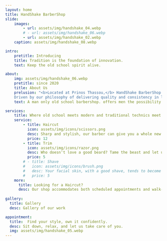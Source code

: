 ```yaml
---
layout: home
title: HandShake BarberShop
slide:
    images:
        - url: assets/img/handshake_04.webp
        # - url: assets/img/handshake_06.webp
        - url: assets/img/handshake_02.webp
    caption: assets/img/handshake_08.webp

intro:
    pretitle: Introducing
    title: Tradition is the foundation of innovation.
    text: Keep the old school spirit alive.

about:
    img: assets/img/handshake_06.webp
    pretitle: since 2020
    title: About Us
    prelusion: "<b>Located at Prinos Thassou,</b> HandShake BarberShop is a place where you can get a haircut, shave, or beard trim. 
    Driven by our philosophy of delivering quality and consistency in laid back surrounding to make effortless style, we aim to creat in hair a refreshing take on the past while anticipating the new. We are dedicated to providing the best service to our clients. We are committed to providing a unique experience for each and every client."
    text: A man only old school barbershop. offers men the possibility to have an experience that is not just a classic haircut or a shave, but the old school atmosphere

services:
    title: Where old school meets modern and traditional technics meet the latest trends.
    service:
        - title: Haircut
          icon: assets/img/icons/scissors.png
          desc: Sharp and stylish, our barber can give you a whole new look. Whether bold and futuristic, or minimal and dapper, we have just the slice for you
          price: 12
        - title: Trim
          icon: assets/img/icons/razor.png
          desc: Who doesn't love a good beard? Tame the beast and let us primp your beard to perfection. From simple trims to innovative styles, this one is truly for fellas.
          price: 5
        # - title: Shave
        #   icon: assets/img/icons/brush.png
        #   desc: Your facial skin, with a good shave, tends to become smoother, cleaner and healthier.All you do is lie back and relax.
        #   price: 5
    more:
      title: Looking for a Haircut?
      desc: Our shop accommodates both scheduled appointments and walk-in customers.
  
gallery:
  title: Gallery
  desc: Gallery of our work

appointment:
  title:  Find your style, own it confidently. 
  desc: Sit down, relax, and let us take care of you.
  img: assets/img/handshake_05.webp
---
```

